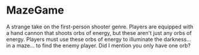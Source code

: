 # MazeGame
A strange take on the first-person shooter genre. Players are equipped with a hand cannon that shoots orbs of energy, but these aren't just any orbs of energy. Players must use these orbs of energy to illuminate the darkness... in a maze... to find the enemy player. 
Did I mention you only have one orb?